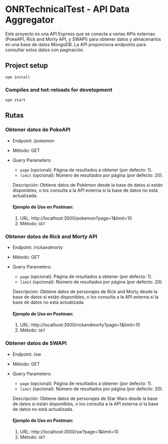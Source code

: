 # ONRTechnicalTest - API Data Aggregator

Este proyecto es una API Express que se conecta a varias APIs externas (PokeAPI, Rick and Morty API, y SWAPI) para obtener datos y almacenarlos en una base de datos MongoDB. La API proporciona endpoints para consultar estos datos con paginación.

## Project setup
```
npm install
```

### Compiles and hot-reloads for development
```
npm start
```

## Rutas
### Obtener datos de PokeAPI
- Endpoint: /pokemon
- Método: GET
- Query Parameters:
  - `page` (opcional): Página de resultados a obtener (por defecto: 1).
  - `limit` (opcional): Número de resultados por página (por defecto: 20).
  
  Descripción: Obtiene datos de Pokémon desde la base de datos si están disponibles, o los consulta a la API externa si la base de datos no está actualizada.
  
  #### Ejemplo de Uso en Postman:

  1. URL: http://localhost:3000/pokemon?page=1&limit=10
  2. Método: `GET`

### Obtener datos de Rick and Morty API
- Endpoint: /rickandmorty
- Método: GET
- Query Parameters:
  - `page` (opcional): Página de resultados a obtener (por defecto: 1).
  - `limit` (opcional): Número de resultados por página (por defecto: 20).
  
  Descripción: Obtiene datos de personajes de Rick and Morty desde la base de datos si están disponibles, o los consulta a la API externa si la base de datos no está actualizada.
  
  #### Ejemplo de Uso en Postman:

  1. URL: http://localhost:3000/rickandmorty?page=1&limit=10
  2. Método: `GET`

### Obtener datos de SWAPI
- Endpoint: /sw
- Método: GET
- Query Parameters:
  - `page` (opcional): Página de resultados a obtener (por defecto: 1).
  - `limit` (opcional): Número de resultados por página (por defecto: 20).
  
  Descripción: Obtiene datos de personajes de Star Wars desde la base de datos si están disponibles, o los consulta a la API externa si la base de datos no está actualizada.
  
  #### Ejemplo de Uso en Postman:

  1. URL: http://localhost:3000/sw?page=1&limit=10
  2. Método: `GET`